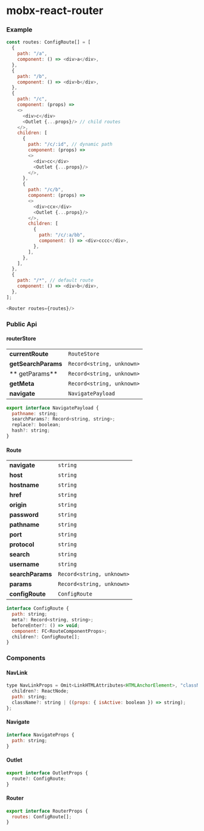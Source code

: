 # mobx-react-router
### Example
```javascript
const routes: ConfigRoute[] = [
  {
    path: "/a",
    component: () => <div>a</div>,
  },
  {
    path: "/b",
    component: () => <div>b</div>,
  },
  {
    path: "/c",
    component: (props) =>
    <>
      <div>c</div>
      <Outlet {...props}/> // child routes
    </>,
    children: [
      {
        path: "/c/:id", // dynamic path
        component: (props) =>  
        <>
          <div>cc</div>
          <Outlet {...props}/>
        </>,
      },
      {
        path: "/c/b",
        component: (props) => 
        <>
          <div>ccx</div>
          <Outlet {...props}/>
        </>,
        children: [
          {
            path: "/c/:a/bb",
            component: () => <div>cccc</div>,
          },
        ],
      },
    ],
  },
  {
    path: "/*", // default route
    component: () => <div>b</div>,
  },
];

<Router routes={routes}/>
```
### Public Api

#### routerStore
|   |   |
| ------------ | ------------ |
| **currentRoute**  | `RouteStore`  |
| **getSearchParams**  | `Record<string, unknown>`  |
| ** getParams** | `Record<string, unknown>`  |
| **getMeta**  | `Record<string, unknown>`  |
| **navigate**  | `NavigatePayload`  |
```javascript
export interface NavigatePayload {
  pathname: string;
  searchParams?: Record<string, string>;
  replace?: boolean;
  hash?: string;
}
```
#### Route
|   |   |
| ------------ | ------------ |
| **navigate**  |  `string` |
| **host**  |  `string` |
| **hostname**  |  `string` |
| **href**  |  `string` |
| **origin**  |  `string` |
| **password**  |  `string` |
| **pathname**  |  `string` |
| **port**  |  `string` |
| **protocol**  |  `string` |
| **search**  |  `string` |
| **username**  |  `string` |
| **searchParams**  |  `Record<string, unknown>` |
| **params**  |  `Record<string, unknown>` |
| **configRoute**  |  `ConfigRoute` |
```javascript
interface ConfigRoute {
  path: string;
  meta?: Record<string, string>;
  beforeEnter?: () => void;
  component: FC<RouteComponentProps>;
  children?: ConfigRoute[];
}
```
### Components
#### NavLink
```javascript
type NavLinkProps = Omit<LinkHTMLAttributes<HTMLAnchorElement>, "className"> & {
  children?: ReactNode;
  path: string;
  className?: string | ((props: { isActive: boolean }) => string);
};
```
#### Navigate
```javascript
interface NavigateProps {
  path: string;
}
```
#### Outlet
```javascript
export interface OutletProps {
  route?: ConfigRoute;
}
```
#### Router
```javascript
export interface RouterProps {
  routes: ConfigRoute[];
}
```
